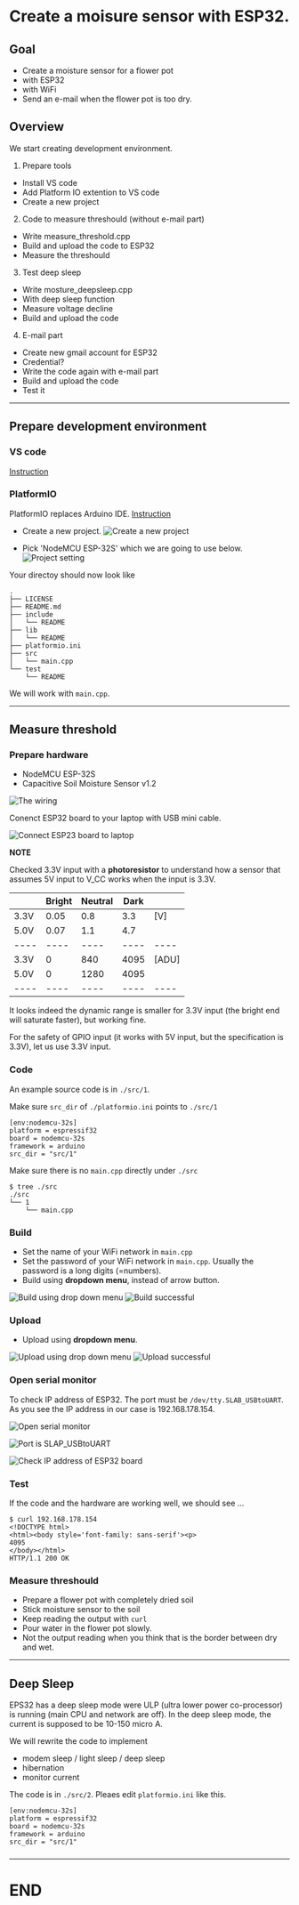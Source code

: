 # Create a moisure sensor with ESP32. 


## Goal

* Create a moisture sensor for a flower pot
* with ESP32
* with WiFi
* Send an e-mail when the flower pot is too dry.


## Overview

We start creating development environment.

1. Prepare tools
* Install VS code
* Add Platform IO extention to VS code
* Create a new project

2. Code to measure threshould (without e-mail part)
* Write measure_threshold.cpp
* Build and upload the code to ESP32
* Measure the threshould

3. Test deep sleep
* Write mosture_deepsleep.cpp
* With deep sleep function
* Measure voltage decline
* Build and upload the code

4. E-mail part
* Create new gmail account for ESP32
* Credential?
* Write the code again with e-mail part
* Build and upload the code
* Test it


---
## Prepare development environment

### VS code
[Instruction](https://code.visualstudio.com/download)

### PlatformIO

PlatformIO replaces Arduino IDE.
[Instruction](https://platformio.org/install/ide?install=vscode)

* Create a new project.
![Create a new project](./images/platformio_newproject.png)

* Pick 'NodeMCU ESP-32S' which we are going to use below. 
![Project setting](./images/project_setting.png)


Your directoy should now look like
```
.
├── LICENSE
├── README.md
├── include
│   └── README
├── lib
│   └── README
├── platformio.ini
├── src
│   └── main.cpp
└── test
    └── README
```
We will work with ```main.cpp```.

---
## Measure threshold

### Prepare hardware

* NodeMCU ESP-32S
* Capacitive Soil Moisture Sensor v1.2

![The wiring](./images/wiring.jpg)

Conenct ESP32 board to your laptop with USB mini cable.

![Connect ESP23 board to laptop](./images/connect_to_laptop.jpg)

__NOTE__

Checked 3.3V input with a __photoresistor__ to understand how a sensor that assumes
5V input to V_CC works when the input is 3.3V. 


|      | Bright | Neutral | Dark |     | 
|----  |  ----  |   ----  | ---- | ----| 
|3.3V  |  0.05  | 0.8     | 3.3  | [V] |
|5.0V  |  0.07  | 1.1     | 4.7  |     |
|----  |  ----  |   ----  | ---- | ----| 
|3.3V  |  0     | 840     | 4095 | [ADU] |
|5.0V  |  0     | 1280    | 4095 |     | 
|----  |  ----  |   ----  | ---- | ----|

It looks indeed the dynamic range is smaller for 3.3V input
(the bright end will saturate faster), but working fine.

For the safety of GPIO input (it works with 5V input, but the
specification is 3.3V), let us use 3.3V input.


### Code
An example source code is in ```./src/1```.

Make sure ```src_dir``` of ```./platformio.ini``` points to ```./src/1```

```
[env:nodemcu-32s]
platform = espressif32
board = nodemcu-32s
framework = arduino
src_dir = "src/1"
````

Make sure there is no ```main.cpp``` directly under ```./src```

```
$ tree ./src
./src
└── 1
    └── main.cpp
```

### Build

* Set the name of your WiFi network in ```main.cpp```
* Set the password of your WiFi network in ```main.cpp```. Usually the password is a long digits (=numbers).
* Build using __dropdown menu__, instead of arrow button. 

![Build using drop down menu](./images/build.png)
![Build successful](./images/build_success.png)

### Upload
* Upload using __dropdown menu__.

![Upload using drop down menu](./images/upload.png)
![Upload successful](./images/upload_success.png)

### Open serial monitor

To check IP address of ESP32.
The port must be ```/dev/tty.SLAB_USBtoUART```.
As you see the IP address in our case is 192.168.178.154.

![Open serial monitor](./images/start_serial_monitor.png)

![Port is ```SLAP_USBtoUART```](./images/serial_monitor_port.png)

![Check IP address of ESP32 board](./images/serial_monitor.png)


### Test

If the code and the hardware are working well, we should see ...

```
$ curl 192.168.178.154
<!DOCTYPE html>
<html><body style='font-family: sans-serif'><p>
4095
</body></html>
HTTP/1.1 200 OK
```

### Measure threshould

* Prepare a flower pot with completely dried soil
* Stick moisture sensor to the soil
* Keep reading the output with ```curl```
* Pour water in the flower pot slowly.
* Not the output reading when you think that is the border between dry and wet.

---
## Deep Sleep

EPS32 has a deep sleep mode were ULP (ultra lower power co-processor) is
running (main CPU and network are off). In the deep sleep mode, the
current is supposed to be 10-150 micro A.

We will rewrite the code to implement

* modem sleep / light sleep / deep sleep 
* hibernation
* monitor current

The code is in ```./src/2```. Pleaes edit ```platformio.ini``` like this.
```
[env:nodemcu-32s]
platform = espressif32
board = nodemcu-32s
framework = arduino
src_dir = "src/1"

```


### 



---
# END